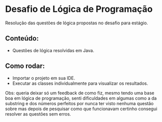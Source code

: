 # Desafio de Lógica de Programação
Resolução das questões de lógica propostas no desafio para estágio.

## Conteúdo:
- Questões de lógica resolvidas em Java.

## Como rodar:
- Importar o projeto em sua IDE.
- Executar as classes individualmente para visualizar os resultados.

  
Obs: queria deixar só um feedback de como fiz, mesmo tendo uma base boa em lógica de programação, senti dificuldades em algumas como a da substring e dos números perfeitos por nunca ter visto nenhuma questão sobre mas depois de pesquisar como que funcionavam certinho consegui resolver as questões sem erros.
